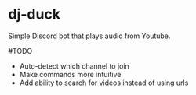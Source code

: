 # dj-duck
Simple Discord bot that plays audio from Youtube.

#TODO
- Auto-detect which channel to join
- Make commands more intuitive
- Add ability to search for videos instead of using urls
